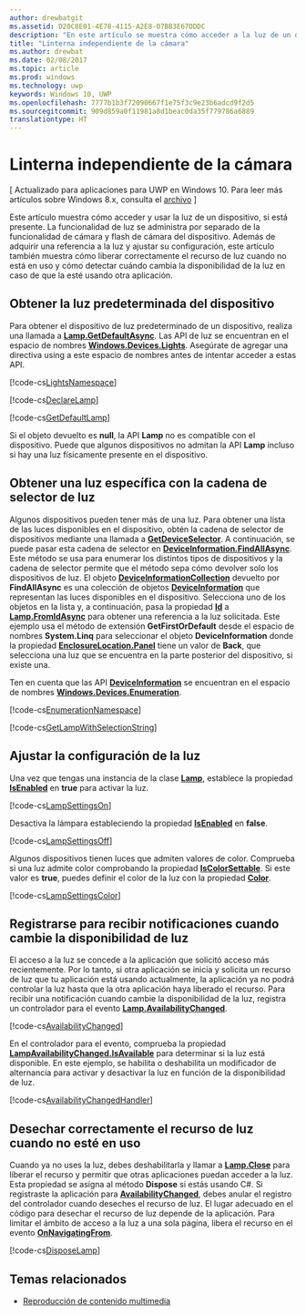 ```yaml
---
author: drewbatgit
ms.assetid: D20C8E01-4E78-4115-A2E8-07BB3E67DDDC
description: "En este artículo se muestra cómo acceder a la luz de un dispositivo y cómo usarla, si la hay. La funcionalidad de luz se administra por separado de la cámara del dispositivo y la funcionalidad de flash de la cámara."
title: "Linterna independiente de la cámara"
ms.author: drewbat
ms.date: 02/08/2017
ms.topic: article
ms.prod: windows
ms.technology: uwp
keywords: Windows 10, UWP
ms.openlocfilehash: 7777b1b3f72090667f1e75f3c9e23b6adcd9f2d5
ms.sourcegitcommit: 909d859a0f11981a8d1beac0da35f779786a6889
translationtype: HT
---
```

# <a name="camera-independent-flashlight"></a>Linterna independiente de la cámara

\[ Actualizado para aplicaciones para UWP en Windows 10. Para leer más artículos sobre Windows 8.x, consulta el [archivo](http://go.microsoft.com/fwlink/p/?linkid=619132) \]


Este artículo muestra cómo acceder y usar la luz de un dispositivo, si está presente. La funcionalidad de luz se administra por separado de la funcionalidad de cámara y flash de cámara del dispositivo. Además de adquirir una referencia a la luz y ajustar su configuración, este artículo también muestra cómo liberar correctamente el recurso de luz cuando no está en uso y cómo detectar cuándo cambia la disponibilidad de la luz en caso de que la esté usando otra aplicación.

## <a name="get-the-devices-default-lamp"></a>Obtener la luz predeterminada del dispositivo

Para obtener el dispositivo de luz predeterminado de un dispositivo, realiza una llamada a [**Lamp.GetDefaultAsync**](https://msdn.microsoft.com/library/windows/apps/dn894327). Las API de luz se encuentran en el espacio de nombres [**Windows.Devices.Lights**](https://msdn.microsoft.com/library/windows/apps/dn894331). Asegúrate de agregar una directiva using a este espacio de nombres antes de intentar acceder a estas API.

[!code-cs[LightsNamespace](./code/Lamp/cs/MainPage.xaml.cs#SnippetLightsNamespace)]


[!code-cs[DeclareLamp](./code/Lamp/cs/MainPage.xaml.cs#SnippetDeclareLamp)]


[!code-cs[GetDefaultLamp](./code/Lamp/cs/MainPage.xaml.cs#SnippetGetDefaultLamp)]

Si el objeto devuelto es **null**, la API **Lamp** no es compatible con el dispositivo. Puede que algunos dispositivos no admitan la API **Lamp** incluso si hay una luz físicamente presente en el dispositivo.

## <a name="get-a-specific-lamp-using-the-lamp-selector-string"></a>Obtener una luz específica con la cadena de selector de luz

Algunos dispositivos pueden tener más de una luz. Para obtener una lista de las luces disponibles en el dispositivo, obtén la cadena de selector de dispositivos mediante una llamada a [**GetDeviceSelector**](https://msdn.microsoft.com/library/windows/apps/dn894328). A continuación, se puede pasar esta cadena de selector en [**DeviceInformation.FindAllAsync**](https://msdn.microsoft.com/library/windows/apps/br225432). Este método se usa para enumerar los distintos tipos de dispositivos y la cadena de selector permite que el método sepa cómo devolver solo los dispositivos de luz. El objeto [**DeviceInformationCollection**](https://msdn.microsoft.com/library/windows/apps/br225395) devuelto por **FindAllAsync** es una colección de objetos [**DeviceInformation**](https://msdn.microsoft.com/library/windows/apps/br225393) que representan las luces disponibles en el dispositivo. Selecciona uno de los objetos en la lista y, a continuación, pasa la propiedad [**Id**](https://msdn.microsoft.com/library/windows/apps/br225437) a [**Lamp.FromIdAsync**](https://msdn.microsoft.com/library/windows/apps/dn894326) para obtener una referencia a la luz solicitada. Este ejemplo usa el método de extensión **GetFirstOrDefault** desde el espacio de nombres **System.Linq** para seleccionar el objeto **DeviceInformation** donde la propiedad [**EnclosureLocation.Panel**](https://msdn.microsoft.com/library/windows/apps/br229906) tiene un valor de **Back**, que selecciona una luz que se encuentra en la parte posterior del dispositivo, si existe una.

Ten en cuenta que las API [**DeviceInformation**](https://msdn.microsoft.com/library/windows/apps/br225393) se encuentran en el espacio de nombres [**Windows.Devices.Enumeration**](https://msdn.microsoft.com/library/windows/apps/br225459).

[!code-cs[EnumerationNamespace](./code/Lamp/cs/MainPage.xaml.cs#SnippetEnumerationNamespace)]

[!code-cs[GetLampWithSelectionString](./code/Lamp/cs/MainPage.xaml.cs#SnippetGetLampWithSelectionString)]

## <a name="adjust-lamp-settings"></a>Ajustar la configuración de la luz

Una vez que tengas una instancia de la clase [**Lamp**](https://msdn.microsoft.com/library/windows/apps/dn894310), establece la propiedad [**IsEnabled**](https://msdn.microsoft.com/library/windows/apps/dn894330) en **true** para activar la luz.

[!code-cs[LampSettingsOn](./code/Lamp/cs/MainPage.xaml.cs#SnippetLampSettingsOn)]

Desactiva la lámpara estableciendo la propiedad [**IsEnabled**](https://msdn.microsoft.com/library/windows/apps/dn894330) en **false**.

[!code-cs[LampSettingsOff](./code/Lamp/cs/MainPage.xaml.cs#SnippetLampSettingsOff)]

Algunos dispositivos tienen luces que admiten valores de color. Comprueba si una luz admite color comprobando la propiedad [**IsColorSettable**](https://msdn.microsoft.com/library/windows/apps/dn894329). Si este valor es **true**, puedes definir el color de la luz con la propiedad [**Color**](https://msdn.microsoft.com/library/windows/apps/dn894322).

[!code-cs[LampSettingsColor](./code/Lamp/cs/MainPage.xaml.cs#SnippetLampSettingsColor)]

## <a name="register-to-be-notified-if-the-lamp-availability-changes"></a>Registrarse para recibir notificaciones cuando cambie la disponibilidad de luz

El acceso a la luz se concede a la aplicación que solicitó acceso más recientemente. Por lo tanto, si otra aplicación se inicia y solicita un recurso de luz que tu aplicación está usando actualmente, la aplicación ya no podrá controlar la luz hasta que la otra aplicación haya liberado el recurso. Para recibir una notificación cuando cambie la disponibilidad de la luz, registra un controlador para el evento [**Lamp.AvailabilityChanged**](https://msdn.microsoft.com/library/windows/apps/dn894317).

[!code-cs[AvailabilityChanged](./code/Lamp/cs/MainPage.xaml.cs#SnippetAvailabilityChanged)]

En el controlador para el evento, comprueba la propiedad [**LampAvailabilityChanged.IsAvailable**](https://msdn.microsoft.com/library/windows/apps/dn894315) para determinar si la luz está disponible. En este ejemplo, se habilita o deshabilita un modificador de alternancia para activar y desactivar la luz en función de la disponibilidad de luz.

[!code-cs[AvailabilityChangedHandler](./code/Lamp/cs/MainPage.xaml.cs#SnippetAvailabilityChangedHandler)]

## <a name="properly-dispose-of-the-lamp-resource-when-not-in-use"></a>Desechar correctamente el recurso de luz cuando no esté en uso

Cuando ya no uses la luz, debes deshabilitarla y llamar a [**Lamp.Close**](https://msdn.microsoft.com/library/windows/apps/dn894320) para liberar el recurso y permitir que otras aplicaciones puedan acceder a la luz. Esta propiedad se asigna al método **Dispose** si estás usando C#. Si registraste la aplicación para [**AvailabilityChanged**](https://msdn.microsoft.com/library/windows/apps/dn894317), debes anular el registro del controlador cuando deseches el recurso de luz. El lugar adecuado en el código para desechar el recurso de luz depende de la aplicación. Para limitar el ámbito de acceso a la luz a una sola página, libera el recurso en el evento [**OnNavigatingFrom**](https://msdn.microsoft.com/library/windows/apps/br227509).

[!code-cs[DisposeLamp](./code/Lamp/cs/MainPage.xaml.cs#SnippetDisposeLamp)]

## <a name="related-topics"></a>Temas relacionados
- [Reproducción de contenido multimedia](media-playback.md)

 




